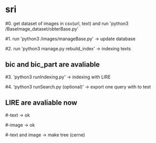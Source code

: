 # sri

#0. get dataset of images in csv(url, text) and run 'python3 /BaseImage_dataset/obterBase.py'

#1. run 'python3 /images/manageBase.py'         -> update database

#2. run 'python3 manage.py rebuild_index'       -> indexing texts

## bic and bic_part are avaliable

#3. 'python3 runIndexing.py'                    -> indexing with LIRE

#4. 'python3 runSearch.py (optional)'           -> export one query with to test

## LIRE are avaliable now 

#-text           -> ok

#-image          -> ok

#-text and image -> make tree (cerne)